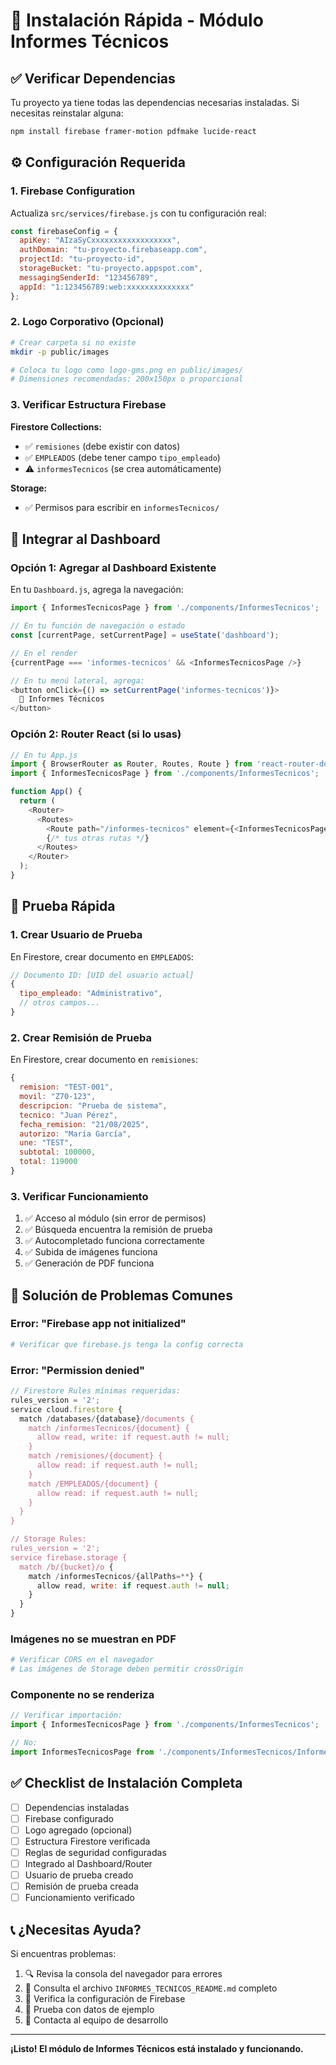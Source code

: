 # 🚀 Instalación Rápida - Módulo Informes Técnicos

## ✅ Verificar Dependencias

Tu proyecto ya tiene todas las dependencias necesarias instaladas. Si necesitas reinstalar alguna:

```bash
npm install firebase framer-motion pdfmake lucide-react
```

## ⚙️ Configuración Requerida

### 1. Firebase Configuration

Actualiza `src/services/firebase.js` con tu configuración real:

```javascript
const firebaseConfig = {
  apiKey: "AIzaSyCxxxxxxxxxxxxxxxxxx",
  authDomain: "tu-proyecto.firebaseapp.com", 
  projectId: "tu-proyecto-id",
  storageBucket: "tu-proyecto.appspot.com",
  messagingSenderId: "123456789",
  appId: "1:123456789:web:xxxxxxxxxxxxxx"
};
```

### 2. Logo Corporativo (Opcional)

```bash
# Crear carpeta si no existe
mkdir -p public/images

# Coloca tu logo como logo-gms.png en public/images/
# Dimensiones recomendadas: 200x150px o proporcional
```

### 3. Verificar Estructura Firebase

**Firestore Collections:**
- ✅ `remisiones` (debe existir con datos)
- ✅ `EMPLEADOS` (debe tener campo `tipo_empleado`)
- ⚠️ `informesTecnicos` (se crea automáticamente)

**Storage:**
- ✅ Permisos para escribir en `informesTecnicos/`

## 🔗 Integrar al Dashboard

### Opción 1: Agregar al Dashboard Existente

En tu `Dashboard.js`, agrega la navegación:

```javascript
import { InformesTecnicosPage } from './components/InformesTecnicos';

// En tu función de navegación o estado
const [currentPage, setCurrentPage] = useState('dashboard');

// En el render
{currentPage === 'informes-tecnicos' && <InformesTecnicosPage />}

// En tu menú lateral, agrega:
<button onClick={() => setCurrentPage('informes-tecnicos')}>
  📄 Informes Técnicos
</button>
```

### Opción 2: Router React (si lo usas)

```javascript
// En tu App.js
import { BrowserRouter as Router, Routes, Route } from 'react-router-dom';
import { InformesTecnicosPage } from './components/InformesTecnicos';

function App() {
  return (
    <Router>
      <Routes>
        <Route path="/informes-tecnicos" element={<InformesTecnicosPage />} />
        {/* tus otras rutas */}
      </Routes>
    </Router>
  );
}
```

## 🧪 Prueba Rápida

### 1. Crear Usuario de Prueba

En Firestore, crear documento en `EMPLEADOS`:

```javascript
// Documento ID: [UID del usuario actual]
{
  tipo_empleado: "Administrativo",
  // otros campos...
}
```

### 2. Crear Remisión de Prueba

En Firestore, crear documento en `remisiones`:

```javascript
{
  remision: "TEST-001",
  movil: "Z70-123",
  descripcion: "Prueba de sistema",
  tecnico: "Juan Pérez",
  fecha_remision: "21/08/2025",
  autorizo: "María García",
  une: "TEST",
  subtotal: 100000,
  total: 119000
}
```

### 3. Verificar Funcionamiento

1. ✅ Acceso al módulo (sin error de permisos)
2. ✅ Búsqueda encuentra la remisión de prueba
3. ✅ Autocompletado funciona correctamente
4. ✅ Subida de imágenes funciona
5. ✅ Generación de PDF funciona

## 🔧 Solución de Problemas Comunes

### Error: "Firebase app not initialized"
```bash
# Verificar que firebase.js tenga la config correcta
```

### Error: "Permission denied"
```javascript
// Firestore Rules mínimas requeridas:
rules_version = '2';
service cloud.firestore {
  match /databases/{database}/documents {
    match /informesTecnicos/{document} {
      allow read, write: if request.auth != null;
    }
    match /remisiones/{document} {
      allow read: if request.auth != null;
    }
    match /EMPLEADOS/{document} {
      allow read: if request.auth != null;
    }
  }
}

// Storage Rules:
rules_version = '2';
service firebase.storage {
  match /b/{bucket}/o {
    match /informesTecnicos/{allPaths=**} {
      allow read, write: if request.auth != null;
    }
  }
}
```

### Imágenes no se muestran en PDF
```bash
# Verificar CORS en el navegador
# Las imágenes de Storage deben permitir crossOrigin
```

### Componente no se renderiza
```javascript
// Verificar importación:
import { InformesTecnicosPage } from './components/InformesTecnicos';

// No:
import InformesTecnicosPage from './components/InformesTecnicos/InformesTecnicosPage';
```

## ✅ Checklist de Instalación Completa

- [ ] Dependencias instaladas
- [ ] Firebase configurado
- [ ] Logo agregado (opcional)
- [ ] Estructura Firestore verificada
- [ ] Reglas de seguridad configuradas
- [ ] Integrado al Dashboard/Router
- [ ] Usuario de prueba creado
- [ ] Remisión de prueba creada
- [ ] Funcionamiento verificado

## 📞 ¿Necesitas Ayuda?

Si encuentras problemas:

1. 🔍 Revisa la consola del navegador para errores
2. 📖 Consulta el archivo `INFORMES_TECNICOS_README.md` completo
3. 🔧 Verifica la configuración de Firebase
4. 🧪 Prueba con datos de ejemplo
5. 💬 Contacta al equipo de desarrollo

---

**¡Listo! El módulo de Informes Técnicos está instalado y funcionando.**
